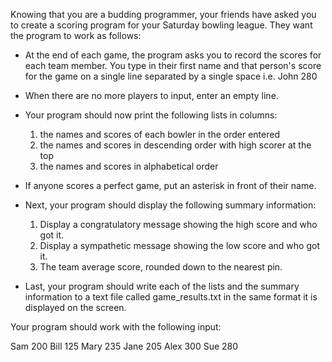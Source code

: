 Knowing that you are a budding programmer, your friends have asked you to create a scoring program for your Saturday bowling league. They want the program to work as follows:

- At the end of each game, the program asks you to record the scores for each team member. You type in their first name and that person's score for the game on a single line separated by a single space i.e. John 280

- When there are no more players to input, enter an empty line.

- Your program should now print the following lists in columns:
    1. the names and scores of each bowler in the order entered
    2. the names and scores in descending order with high scorer at the top
    3. the names and scores in alphabetical order

- If anyone scores a perfect game, put an asterisk in front of their name.

- Next, your program should display the following summary information:
    1. Display a congratulatory message showing the high score and who got it.
    2. Display a sympathetic message showing the low score and who got it.
    3. The team average score, rounded down to the nearest pin.

- Last, your program should write each of the lists and the summary information
to a text file called game_results.txt in the same format it is displayed on the screen.

Your program should work with the following input:

Sam 200
Bill 125
Mary 235
Jane 205
Alex 300
Sue 280